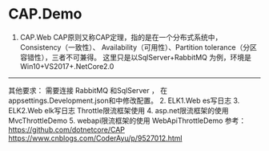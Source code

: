 # CAP.Demo
1. CAP.Web
CAP原则又称CAP定理，指的是在一个分布式系统中，Consistency（一致性）、 Availability（可用性）、Partition tolerance（分区容错性），三者不可兼得。
这里只是以SqlServer+RabbitMQ 为例，环境是 Win10+VS2017+.NetCore2.0
*******************************************
其他要求：
需要连接 RabbitMQ 和SqlServer ， 在 appsettings.Development.json和中修改配置。
2. ELK1.Web
es写日志
3. ELK2.Web
elk写日志
Throttle限流框架使用
4. asp.net限流框架的使用 MvcThrottleDemo
5. webapi限流框架的使用 WebApiThrottleDemo
参考：
https://github.com/dotnetcore/CAP
https://www.cnblogs.com/CoderAyu/p/9527012.html
